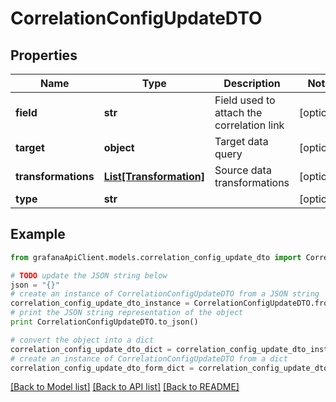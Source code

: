 # CorrelationConfigUpdateDTO


## Properties
Name | Type | Description | Notes
------------ | ------------- | ------------- | -------------
**field** | **str** | Field used to attach the correlation link | [optional] 
**target** | **object** | Target data query | [optional] 
**transformations** | [**List[Transformation]**](Transformation.md) | Source data transformations | [optional] 
**type** | **str** |  | [optional] 

## Example

```python
from grafanaApiClient.models.correlation_config_update_dto import CorrelationConfigUpdateDTO

# TODO update the JSON string below
json = "{}"
# create an instance of CorrelationConfigUpdateDTO from a JSON string
correlation_config_update_dto_instance = CorrelationConfigUpdateDTO.from_json(json)
# print the JSON string representation of the object
print CorrelationConfigUpdateDTO.to_json()

# convert the object into a dict
correlation_config_update_dto_dict = correlation_config_update_dto_instance.to_dict()
# create an instance of CorrelationConfigUpdateDTO from a dict
correlation_config_update_dto_form_dict = correlation_config_update_dto.from_dict(correlation_config_update_dto_dict)
```
[[Back to Model list]](../README.md#documentation-for-models) [[Back to API list]](../README.md#documentation-for-api-endpoints) [[Back to README]](../README.md)


